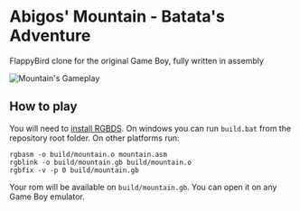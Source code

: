 # Abigos' Mountain - Batata's Adventure

FlappyBird clone for the original Game Boy, fully written in assembly

![Mountain's Gameplay](img/mountain.gif)

## How to play

You will need to [install RGBDS](https://rgbds.gbdev.io/install). On windows you can run `build.bat` from the repository root folder. On other platforms run:

```
rgbasm -o build/mountain.o mountain.asm
rgblink -o build/mountain.gb build/mountain.o
rgbfix -v -p 0 build/mountain.gb
```

Your rom will be available on `build/mountain.gb`. You can open it on any Game Boy emulator.
